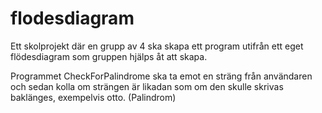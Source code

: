 # flodesdiagram

Ett skolprojekt där en grupp av 4 ska skapa ett program utifrån ett eget flödesdiagram
som gruppen hjälps åt att skapa.

Programmet CheckForPalindrome ska ta emot en sträng från användaren och sedan kolla om 
strängen är likadan som om den skulle skrivas baklänges, exempelvis otto. (Palindrom)



